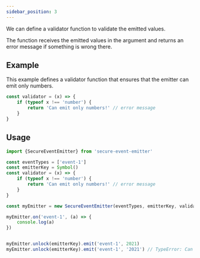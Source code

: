 ```yaml
---
sidebar_position: 3
---
```


We can define a validator function to validate the emitted values.

The function receives the emitted values in the argument and returns an error message if something is wrong there.

## Example

This example defines a validator function that ensures that the emitter can emit only numbers.

```js
const validator = (x) => {
    if (typeof x !== 'number') {
        return 'Can emit only numbers!' // error message
    }
}
```

## Usage

```js
import {SecureEventEmitter} from 'secure-event-emitter'

const eventTypes = ['event-1']
const emitterKey = Symbol()
const validator = (x) => {
    if (typeof x !== 'number') {
        return 'Can emit only numbers!' // error message
    }
}

const myEmitter = new SecureEventEmitter(eventTypes, emitterKey, validator)

myEmitter.on('event-1', (a) => {
    console.log(a)
})


myEmitter.unlock(emitterKey).emit('event-1', 2021)
myEmitter.unlock(emitterKey).emit('event-1', '2021') // TypeError: Can emit only numbers!

```